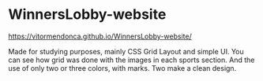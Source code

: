 # WinnersLobby-website
https://vitormendonca.github.io/WinnersLobby-website/

Made for studying purposes, mainly CSS Grid Layout and simple UI.
You can see how grid was done with the images in each sports section. And the use of only two or three colors,  with marks. Two make a clean design.
